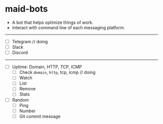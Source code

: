# maid-bots

- A bot that helps optimize things of work.
- Interact with command line of each messaging platform.

---

- [ ] Telegram // doing
- [ ] Slack
- [ ] Discord

---

- [ ] Uptime: Domain, HTTP, TCP, ICMP
  - [ ] Check `domain`, `http`, tcp, icmp // doing
  - [ ] Watch
  - [ ] List
  - [ ] Remove
  - [ ] Stats
- [ ] Random
  - [ ] Ping
  - [ ] Number
  - [ ] Git commit message

